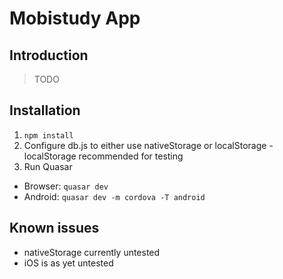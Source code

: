 # Mobistudy App

## Introduction
> TODO

## Installation
1. `npm install`
1. Configure db.js to either use nativeStorage or localStorage - localStorage recommended for testing
1. Run Quasar
  * Browser: `quasar dev`
  * Android: `quasar dev -m cordova -T android`

## Known issues
* nativeStorage currently untested
* iOS is as yet untested
